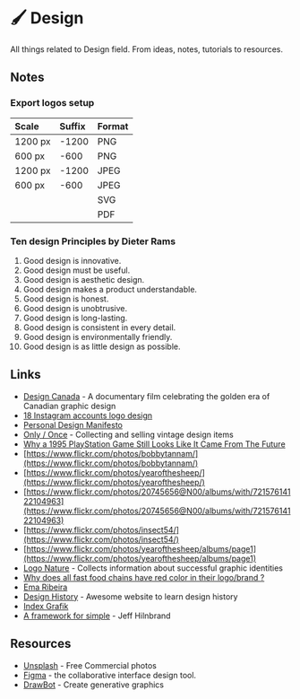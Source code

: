 # 🖌 Design

All things related to Design field. From ideas, notes, tutorials to resources.

## Notes

### Export logos setup

| Scale | Suffix | Format |
| :--- | :--- | :--- |
| 1200 px | -1200 | PNG |
| 600 px | -600 | PNG |
| 1200 px | -1200 | JPEG |
| 600 px | -600 | JPEG |
|  |  | SVG |
|  |  | PDF |

### Ten design Principles by Dieter Rams

1. Good design is innovative.
2. Good design must be useful.
3. Good design is aesthetic design.
4. Good design makes a product understandable.
5. Good design is honest.
6. Good design is unobtrusive.
7. Good design is long-lasting.
8. Good design is consistent in every detail.
9. Good design is environmentally friendly.
10. Good design is as little design as possible.

## Links

* [Design Canada](https://designcanada.com/) - A documentary film celebrating the golden era of Canadian graphic design
* [18 Instagram accounts logo design](https://mylogowave.com/instagram-accounts-logo-inspiration/)
* [Personal Design Manifesto](https://blog.prototypr.io/a-personal-design-manifesto-ec3f2d51b47c)
* [Only / Once](https://onlyonceshop.com/) - Collecting and selling vintage design items
* [Why a 1995 PlayStation Game Still Looks Like It Came From The Future](https://kotaku.com/why-a-1995-playstation-game-still-looks-like-it-came-fr-5870340)
* [https://www.flickr.com/photos/bobbytannam/](https://www.flickr.com/photos/bobbytannam/)
* [https://www.flickr.com/photos/yearofthesheep/](https://www.flickr.com/photos/yearofthesheep/)
* [https://www.flickr.com/photos/20745656@N00/albums/with/72157614122104963](https://www.flickr.com/photos/20745656@N00/albums/with/72157614122104963)
* [https://www.flickr.com/photos/insect54/](https://www.flickr.com/photos/insect54/)
* [https://www.flickr.com/photos/yearofthesheep/albums/page1](https://www.flickr.com/photos/yearofthesheep/albums/page1)
* [Logo Nature](http://logonature.com/) - Collects information about successful graphic identities
* [Why does all fast food chains have red color in their logo/brand ?](https://www.quora.com/Why-does-all-fast-food-chains-have-red-color-in-their-logo-brand)
* [Ema Ribeira](https://emribeiractsblog.wordpress.com/)
* [Design History](http://www.designishistory.com/) - Awesome website to learn design history
* [Index Grafik](http://indexgrafik.fr/)
* [A framework for simple](https://docs.google.com/presentation/d/199Soy6c77tpttuJD_8atcSfBevJMJRSXswzBibbuqOI/pub?start=false&loop=false&delayms=3000&slide=id.p) - Jeff Hilnbrand

## Resources

* [Unsplash](https://unsplash.com/) - Free Commercial photos
* [Figma](https://www.figma.com/) - the collaborative interface design tool.
* [DrawBot](https://www.drawbot.com/index.html) -  Create generative graphics

